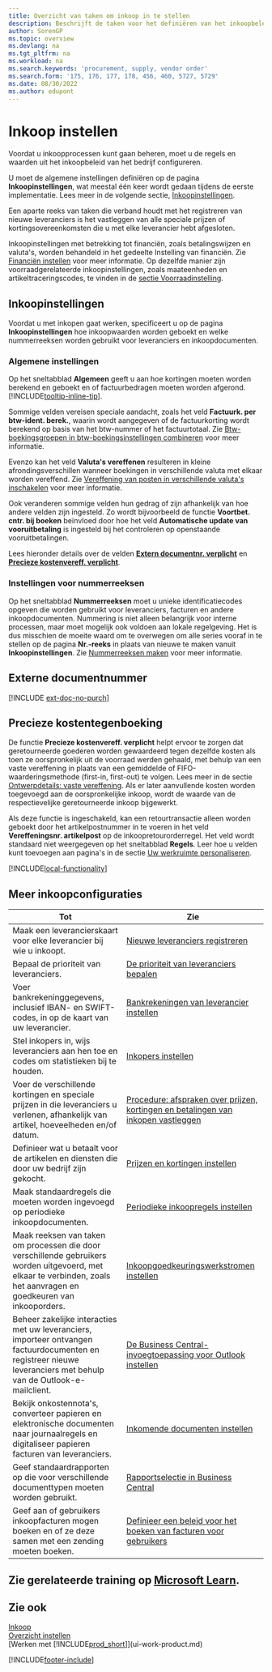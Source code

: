 ```yaml
---
title: Overzicht van taken om inkoop in te stellen
description: Beschrijft de taken voor het definiëren van het inkoopbeleid van uw bedrijf en het instellen van uw inkoopprocessen.
author: SorenGP
ms.topic: overview
ms.devlang: na
ms.tgt_pltfrm: na
ms.workload: na
ms.search.keywords: 'procurement, supply, vendor order'
ms.search.form: '175, 176, 177, 178, 456, 460, 5727, 5729'
ms.date: 08/30/2022
ms.author: edupont
---
```

# <a name="setting-up-purchasing" />Inkoop instellen

Voordat u inkoopprocessen kunt gaan beheren, moet u de regels en waarden uit het inkoopbeleid van het bedrijf configureren.

U moet de algemene instellingen definiëren op de pagina **Inkoopinstellingen**, wat meestal één keer wordt gedaan tijdens de eerste implementatie. Lees meer in de volgende sectie, [Inkoopinstellingen](#purchases-and-payables-setup).

Een aparte reeks van taken die verband houdt met het registreren van nieuwe leveranciers is het vastleggen van alle speciale prijzen of kortingsovereenkomsten die u met elke leverancier hebt afgesloten.

Inkoopinstellingen met betrekking tot financiën, zoals betalingswijzen en valuta's, worden behandeld in het gedeelte Instelling van financiën. Zie [Financiën instellen](finance-setup-finance.md) voor meer informatie. Op dezelfde manier zijn voorraadgerelateerde inkoopinstellingen, zoals maateenheden en artikeltraceringscodes, te vinden in de [sectie Voorraadinstelling](inventory-setup-inventory.md).

## <a name="purchases-and-payables-setup" />Inkoopinstellingen

Voordat u met inkopen gaat werken, specificeert u op de pagina **Inkoopinstellingen** hoe inkoopwaarden worden geboekt en welke nummerreeksen worden gebruikt voor leveranciers en inkoopdocumenten.

### <a name="general-settings" />Algemene instellingen

Op het sneltabblad **Algemeen** geeft u aan hoe kortingen moeten worden berekend en geboekt en of factuurbedragen moeten worden afgerond. [!INCLUDE[tooltip-inline-tip](includes/tooltip-inline-tip_md.md)].

Sommige velden vereisen speciale aandacht, zoals het veld **Factuurk. per btw-ident. berek.**, waarin wordt aangegeven of de factuurkorting wordt berekend op basis van het btw-nummer of het factuurtotaal. Zie [Btw-boekingsgroepen in btw-boekingsinstellingen combineren](finance-setup-vat.md#combine-vat-posting-groups-in-vat-posting-setups) voor meer informatie.

Evenzo kan het veld **Valuta's vereffenen** resulteren in kleine afrondingsverschillen wanneer boekingen in verschillende valuta met elkaar worden vereffend. Zie [Vereffening van posten in verschillende valuta's inschakelen](finance-how-enable-application-ledger-entries-different-currencies.md) voor meer informatie.

Ook veranderen sommige velden hun gedrag of zijn afhankelijk van hoe andere velden zijn ingesteld. Zo wordt bijvoorbeeld de functie **Voortbet. cntr. bij boeken** beïnvloed door hoe het veld **Automatische update van vooruitbetaling** is ingesteld bij het controleren op openstaande vooruitbetalingen.

Lees hieronder details over de velden [**Extern documentnr. verplicht**](#external-document-number) en [**Precieze kostenvereff. verplicht**](#exact-cost-reversing).

### <a name="number-series-settings" />Instellingen voor nummerreeksen

Op het sneltabblad **Nummerreeksen** moet u unieke identificatiecodes opgeven die worden gebruikt voor leveranciers, facturen en andere inkoopdocumenten. Nummering is niet alleen belangrijk voor interne processen, maar moet mogelijk ook voldoen aan lokale regelgeving. Het is dus misschien de moeite waard om te overwegen om alle series vooraf in te stellen op de pagina **Nr.-reeks** in plaats van nieuwe te maken vanuit **Inkoopinstellingen**. Zie [Nummerreeksen maken](ui-create-number-series.md) voor meer informatie.

## <a name="external-document-number" />Externe documentnummer

[!INCLUDE [ext-doc-no-purch](includes/ext-doc-no-purch.md)]

## <a name="exact-cost-reversing" />Precieze kostentegenboeking

De functie **Precieze kostenvereff. verplicht** helpt ervoor te zorgen dat geretourneerde goederen worden gewaardeerd tegen dezelfde kosten als toen ze oorspronkelijk uit de voorraad werden gehaald, met behulp van een vaste vereffening in plaats van een gemiddelde of FIFO-waarderingsmethode (first-in, first-out) te volgen. Lees meer in de sectie [Ontwerpdetails: vaste vereffening](design-details-item-application.md#fixed-application). Als er later aanvullende kosten worden toegevoegd aan de oorspronkelijke inkoop, wordt de waarde van de respectievelijke geretourneerde inkoop bijgewerkt.

Als deze functie is ingeschakeld, kan een retourtransactie alleen worden geboekt door het artikelpostnummer in te voeren in het veld **Vereffeningsnr. artikelpost** op de inkoopretourorderregel. Het veld wordt standaard niet weergegeven op het sneltabblad **Regels**. Leer hoe u velden kunt toevoegen aan pagina's in de sectie [Uw werkruimte personaliseren](ui-personalization-user.md#to-start-personalizing-a-page-through-the-personalizing-banner).

[!INCLUDE[local-functionality](includes/local-functionality.md)]

## <a name="more-purchasing-setups" />Meer inkoopconfiguraties

| Tot | Zie |
| --- | --- |
| Maak een leverancierskaart voor elke leverancier bij wie u inkoopt. |[Nieuwe leveranciers registreren](purchasing-how-register-new-vendors.md) |
| Bepaal de prioriteit van leveranciers. |[De prioriteit van leveranciers bepalen](purchasing-how-prioritize-vendors.md) |
| Voer bankrekeninggegevens, inclusief IBAN- en SWIFT-codes, in op de kaart van uw leverancier. | [Bankrekeningen van leverancier instellen](purchasing-how-set-up-vendors-bank-accounts.md) |
| Stel inkopers in, wijs leveranciers aan hen toe en codes om statistieken bij te houden. |[Inkopers instellen](purchasing-how-setup-purchasers.md) |
| Voer de verschillende kortingen en speciale prijzen in die leveranciers u verlenen, afhankelijk van artikel, hoeveelheden en/of datum. |[Procedure: afspraken over prijzen, kortingen en betalingen van inkopen vastleggen](purchasing-how-record-purchase-price-discount-payment-agreements.md) |
| Definieer wat u betaalt voor de artikelen en diensten die door uw bedrijf zijn gekocht.  | [Prijzen en kortingen instellen](across-prices-and-discounts.md) |
| Maak standaardregels die moeten worden ingevoegd op periodieke inkoopdocumenten. | [Periodieke inkoopregels instellen](purchasing-how-work-recurring-purchase-lines.md) |
| Maak reeksen van taken om processen die door verschillende gebruikers worden uitgevoerd, met elkaar te verbinden, zoals het aanvragen en goedkeuren van inkooporders. | [Inkoopgoedkeuringswerkstromen instellen](across-set-up-workflows.md) |
| Beheer zakelijke interacties met uw leveranciers, importeer ontvangen factuurdocumenten en registreer nieuwe leveranciers met behulp van de Outlook-e-mailclient. | [De Business Central-invoegtoepassing voor Outlook instellen](admin-outlook.md) |
| Bekijk onkostennota's, converteer papieren en elektronische documenten naar journaalregels en digitaliseer papieren facturen van leveranciers. | [Inkomende documenten instellen](across-how-setup-income-documents.md) |
| Geef standaardrapporten op die voor verschillende documenttypen moeten worden gebruikt. |[Rapportselectie in Business Central](across-report-selections.md)|
|Geef aan of gebruikers inkoopfacturen mogen boeken en of ze deze samen met een zending moeten boeken. |[Definieer een beleid voor het boeken van facturen voor gebruikers](admin-setup-invoice-posting-policy.md)|

## <a name="see-related-training-at-microsoft-learn" />Zie gerelateerde training op [Microsoft Learn](/learn/paths/trade-get-started-dynamics-365-business-central/).

## <a name="see-also" />Zie ook

[Inkoop](purchasing-manage-purchasing.md)  
[Overzicht instellen](setup.md)  
[Werken met [!INCLUDE[prod_short](includes/prod_short.md)]](ui-work-product.md)

[!INCLUDE[footer-include](includes/footer-banner.md)]
